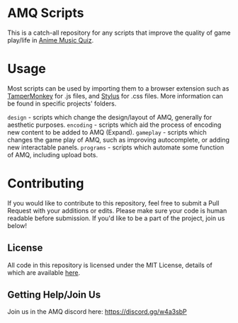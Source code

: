 # AMQ Scripts

This is a catch-all repository for any scripts that improve the quality of game play/life in [Anime Music Quiz](https://animemusicquiz.com/).


# Usage

Most scripts can be used by importing them to a browser extension such as [TamperMonkey](https://www.tampermonkey.net/) for .js files, and [Stylus](https://add0n.com/stylus.html) for .css files. More information can be found in specific projects' folders.

`design` - scripts which change the design/layout of AMQ, generally for aesthetic purposes.
`encoding` - scripts which aid the process of encoding new content to be added to AMQ (Expand).
`gameplay` - scripts which changes the game play of AMQ, such as improving autocomplete, or adding new interactable panels.
`programs` - scripts which automate some function of AMQ, including upload bots.

# Contributing

If you would like to contribute to this repository, feel free to submit a Pull Request with your additions or edits. Please make sure your code is human readable before submission. If you'd like to be a part of the project, join us below!

## License

All code in this repository is licensed under the MIT License, details of which are available [here](https://choosealicense.com/licenses/mit/).

## Getting Help/Join Us

Join us in the AMQ discord here: https://discord.gg/w4a3sbP